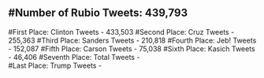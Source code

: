 #Number of Rubio Tweets: 439,793
---
#First Place: Clinton Tweets - 433,503
#Second Place: Cruz Tweets - 255,363
#Third Place: Sanders Tweets - 210,818
#Fourth Place: Jeb! Tweets - 152,087
#Fifth Place: Carson Tweets - 75,038
#Sixth Place: Kasich Tweets - 46,406
#Seventh Place: Total Tweets -  
#Last Place: Trump Tweets - 
